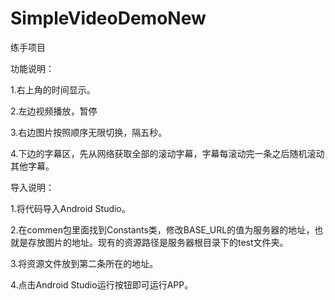# SimpleVideoDemoNew
练手项目

功能说明：

1.右上角的时间显示。

2.左边视频播放，暂停

3.右边图片按照顺序无限切换，隔五秒。

4.下边的字幕区，先从网络获取全部的滚动字幕，字幕每滚动完一条之后随机滚动其他字幕。

导入说明：

1.将代码导入Android Studio。

2.在commen包里面找到Constants类，修改BASE_URL的值为服务器的地址，也就是存放图片的地址。现有的资源路径是服务器根目录下的test文件夹。

3.将资源文件放到第二条所在的地址。

4.点击Android Studio运行按钮即可运行APP。
